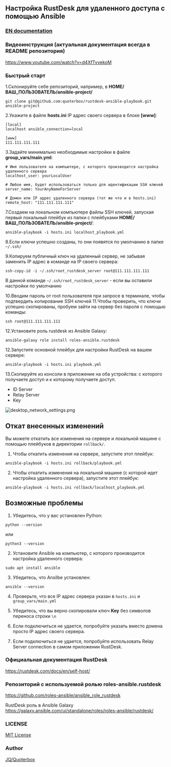 ## Настройка RustDesk для удаленного доступа с помощью Ansible

### [EN documentation](README.md)

### Видеоинструкция (актуальная документация всегда в README репозитория)

https://www.youtube.com/watch?v=d4XfTvvekoM

### Быстрый старт
1.Склонируйте себе репозиторий, например, в **HOME/ВАШ_ПОЛЬЗОВАТЕЛЬ/ansible-project/**

```git clone git@github.com:quoterbox/rustdesk-ansible-playbook.git ansible-project```

2.Укажите в файле **hosts.ini** IP адрес своего сервера в блоке **[www]**:  
```
[local]
localhost ansible_connection=local

[www]
111.111.111.111
```
3.Задайте минимально необходимые настройки в файле **group_vars/main.yml**:
```
# Имя пользователя на компьютере, с которого производится настройка удаленного сервера
localhost_user: yourLocalUser

# Любое имя, будет использоваться только для идентификации SSH ключей
server_name: YourAnyNameForServer

# Домен или IP адрес удаленного сервера (тот же что и в hosts.ini)
remote_host: "111.111.111.111"
``` 

7.Создаем на локальном компьютере файлы SSH ключей, запуская первый локальный плейбук из папки с плейбуками 
**HOME/ВАШ_ПОЛЬЗОВАТЕЛЬ/ansible-project/**:

```ansible-playbook -i hosts.ini localhost_playbook.yml```

8.Если ключи успешно созданы, то они появятся по умолчанию в папке `~/.ssh/`

9.Копируем публичный ключ на удаленный сервер, не забывая заменить IP адрес в команде на IP своего сервера:

```ssh-copy-id -i ~/.ssh/root_rustdesk_server root@111.111.111.111```

В данной команде `~/.ssh/root_rustdesk_server` - если вы оставили настройки по умолчанию

10.Вводим пароль от root пользователя при запросе в терминале, чтобы подтвердить копирование SSH ключей
11.Чтобы проверить, что ключи успешно скопированы, пробуем зайти на сервер без пароля с помощью команды:

```ssh root@111.111.111.111```

12.Установите роль rustdesk из Ansible Galaxy:

```ansible-galaxy role install roles-ansible.rustdesk```

12.Запустите основной плейбук для настройки RustDesk на вашем сервере:

```ansible-playbook -i hosts.ini playbook.yml```

13.Скопируйте из консоли в приложение на оба устройства: с которого получаете доступ и к которому получаете доступ.

- ID Server
- Relay Server
- Key

![desktop_network_settings.png](docs/desktop_network_settings.png)

## Откат внесенных изменений
Вы можете откатить все изменения на сервере и локальной машине с помощью плейбуков в директории `rollback/`. 

1. Чтобы откатить изменения на сервере, запустите этот плейбук:

```ansible-playbook -i hosts.ini rollback/playbook.yml```

2. Чтобы откатить изменения на локальной машине (с которой идет настройка удаленного сервера), запустите этот плейбук:

```ansible-playbook -i hosts.ini rollback/localhost_playbook.yml```

## Возможные проблемы

1. Убедитесь, что у вас установлен Python:

```python --version```

или

```python3 --version```

2. Установите Ansible на компьютер, с которого производится настройка удаленного сервера:

```sudo apt install ansible```

3. Убедитесь, что Ansilbe установлен:

```ansible --version```

4. Проверьте, что все IP адрес сервера указан в `hosts.ini` и `group_vars/main.yml`

5. Убедитесь, что вы верно скопировали ключ **Key** без символов переноса строки `\n`
6. Если подключиться не удается, попробуйте указать вместо домена просто IP адрес своего сервера.
7. Если подключиться не удается, попробуйте использовать Relay Server connection в самом приложении RustDesk.

### Официальная документация RustDesk

https://rustdesk.com/docs/en/self-host/

### Репозиторий с используемой ролью roles-ansible.rustdesk
https://github.com/roles-ansible/ansible_role_rustdesk

RustDesk роль в Ansible Galaxy
https://galaxy.ansible.com/ui/standalone/roles/roles-ansible/rustdesk/

### LICENSE

[MIT License](./LICENSE.md) 

### Author
[JQ/Quoterbox](https://github.com/quoterbox)
